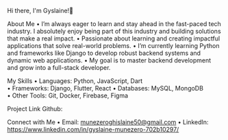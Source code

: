 Hi there, I'm Gyslaine!👋

About Me
•	I’m always eager to learn and stay ahead in the fast-paced tech industry. I absolutely enjoy being part of this industry and building solutions that make a real impact. 
•	Passionate about learning and creating impactful applications that solve real-world problems.
•	I’m currently learning Python and frameworks like Django to develop robust backend systems and dynamic web applications.
•	My goal is to master backend development and grow into a full-stack developer.

My Skills
•	Languages: Python, JavaScript, Dart  
•	Frameworks: Django, Flutter, React
•	Databases: MySQL, MongoDB  
•	Other Tools: Git, Docker, Firebase, Figma

Project Link
Github:

Connect with Me
•	Email: munezeroghislaine50@gmail.com
•	LinkedIn: https://www.linkedin.com/in/gyslaine-munezero-702b10297/
  

